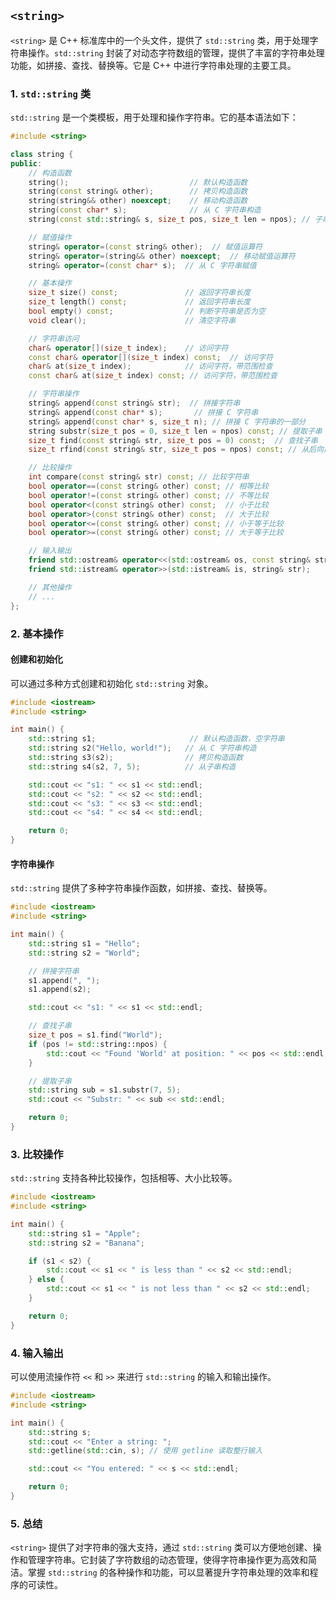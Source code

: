 ## `<string>`

`<string>` 是 C++ 标准库中的一个头文件，提供了 `std::string` 类，用于处理字符串操作。`std::string` 封装了对动态字符数组的管理，提供了丰富的字符串处理功能，如拼接、查找、替换等。它是 C++ 中进行字符串处理的主要工具。

### 1. **`std::string` 类**

`std::string` 是一个类模板，用于处理和操作字符串。它的基本语法如下：

```cpp
#include <string>

class string {
public:
    // 构造函数
    string();                           // 默认构造函数
    string(const string& other);        // 拷贝构造函数
    string(string&& other) noexcept;    // 移动构造函数
    string(const char* s);              // 从 C 字符串构造
    string(const std::string& s, size_t pos, size_t len = npos); // 子串构造

    // 赋值操作
    string& operator=(const string& other);  // 赋值运算符
    string& operator=(string&& other) noexcept;  // 移动赋值运算符
    string& operator=(const char* s);  // 从 C 字符串赋值

    // 基本操作
    size_t size() const;               // 返回字符串长度
    size_t length() const;             // 返回字符串长度
    bool empty() const;                // 判断字符串是否为空
    void clear();                      // 清空字符串

    // 字符串访问
    char& operator[](size_t index);    // 访问字符
    const char& operator[](size_t index) const;  // 访问字符
    char& at(size_t index);            // 访问字符，带范围检查
    const char& at(size_t index) const; // 访问字符，带范围检查

    // 字符串操作
    string& append(const string& str);  // 拼接字符串
    string& append(const char* s);       // 拼接 C 字符串
    string& append(const char* s, size_t n); // 拼接 C 字符串的一部分
    string substr(size_t pos = 0, size_t len = npos) const; // 提取子串
    size_t find(const string& str, size_t pos = 0) const;  // 查找子串
    size_t rfind(const string& str, size_t pos = npos) const; // 从后向前查找子串

    // 比较操作
    int compare(const string& str) const; // 比较字符串
    bool operator==(const string& other) const; // 相等比较
    bool operator!=(const string& other) const; // 不等比较
    bool operator<(const string& other) const;  // 小于比较
    bool operator>(const string& other) const;  // 大于比较
    bool operator<=(const string& other) const; // 小于等于比较
    bool operator>=(const string& other) const; // 大于等于比较

    // 输入输出
    friend std::ostream& operator<<(std::ostream& os, const string& str);
    friend std::istream& operator>>(std::istream& is, string& str);

    // 其他操作
    // ...
};
```

### 2. **基本操作**

#### **创建和初始化**

可以通过多种方式创建和初始化 `std::string` 对象。

```cpp
#include <iostream>
#include <string>

int main() {
    std::string s1;                     // 默认构造函数，空字符串
    std::string s2("Hello, world!");   // 从 C 字符串构造
    std::string s3(s2);                // 拷贝构造函数
    std::string s4(s2, 7, 5);          // 从子串构造

    std::cout << "s1: " << s1 << std::endl;
    std::cout << "s2: " << s2 << std::endl;
    std::cout << "s3: " << s3 << std::endl;
    std::cout << "s4: " << s4 << std::endl;

    return 0;
}
```

#### **字符串操作**

`std::string` 提供了多种字符串操作函数，如拼接、查找、替换等。

```cpp
#include <iostream>
#include <string>

int main() {
    std::string s1 = "Hello";
    std::string s2 = "World";

    // 拼接字符串
    s1.append(", ");
    s1.append(s2);

    std::cout << "s1: " << s1 << std::endl;

    // 查找子串
    size_t pos = s1.find("World");
    if (pos != std::string::npos) {
        std::cout << "Found 'World' at position: " << pos << std::endl;
    }

    // 提取子串
    std::string sub = s1.substr(7, 5);
    std::cout << "Substr: " << sub << std::endl;

    return 0;
}
```

### 3. **比较操作**

`std::string` 支持各种比较操作，包括相等、大小比较等。

```cpp
#include <iostream>
#include <string>

int main() {
    std::string s1 = "Apple";
    std::string s2 = "Banana";

    if (s1 < s2) {
        std::cout << s1 << " is less than " << s2 << std::endl;
    } else {
        std::cout << s1 << " is not less than " << s2 << std::endl;
    }

    return 0;
}
```

### 4. **输入输出**

可以使用流操作符 `<<` 和 `>>` 来进行 `std::string` 的输入和输出操作。

```cpp
#include <iostream>
#include <string>

int main() {
    std::string s;
    std::cout << "Enter a string: ";
    std::getline(std::cin, s); // 使用 getline 读取整行输入

    std::cout << "You entered: " << s << std::endl;

    return 0;
}
```

### 5. **总结**

`<string>` 提供了对字符串的强大支持，通过 `std::string` 类可以方便地创建、操作和管理字符串。它封装了字符数组的动态管理，使得字符串操作更为高效和简洁。掌握 `std::string` 的各种操作和功能，可以显著提升字符串处理的效率和程序的可读性。